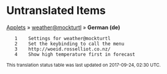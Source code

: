 # Untranslated Items
[Applets](../../../README.md) &#187; [weather@mockturtl](../README.md) &#187; **German (de)**

       1	Settings for weather@mockturtl
       2	Set the keybinding to call the menu
       3	http://woeid.rosselliot.co.nz/
       4	Show high temperature first in forecast

<sup>This translation status table was last updated on 2017-09-24, 02:30 UTC.</sup>
